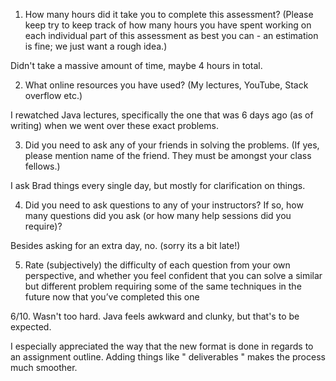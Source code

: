 1. How many hours did it take you to complete this assessment? (Please keep try to keep track of how many hours you have spent working on each individual part of this assessment as best you can - an estimation is fine; we just want a rough idea.)

Didn't take a massive amount of time, maybe 4 hours in total.

2. What online resources you have used? (My lectures, YouTube, Stack overflow etc.)

I rewatched Java lectures, specifically the one that was 6 days ago (as of writing) when we went over these exact problems.

3. Did you need to ask any of your friends in solving the problems. (If yes, please mention name of the friend. They must be amongst your class fellows.)

I ask Brad things every single day, but mostly for clarification on things.

4. Did you need to ask questions to any of your instructors? If so, how many questions did you ask (or how many help sessions did you require)?

Besides asking for an extra day, no. (sorry its a bit late!)

5. Rate (subjectively) the difficulty of each question from your own perspective, and whether you feel confident that you can solve a similar but different problem requiring some of the same techniques in the future now that you’ve completed this one

6/10. Wasn't too hard. Java feels awkward and clunky, but that's to be expected.

I especially appreciated the way that the new format is done in regards to an assignment outline. Adding things like " deliverables " makes the process much smoother.
